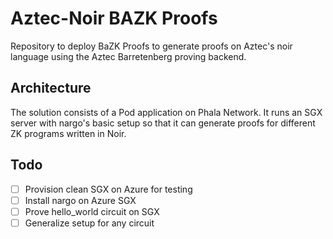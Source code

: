 # Aztec-Noir BAZK Proofs

Repository to deploy BaZK Proofs to generate proofs on Aztec's noir language using the Aztec Barretenberg proving backend.

## Architecture

The solution consists of a Pod application on Phala Network. It runs an SGX server with nargo's basic setup so that it can generate proofs for different ZK programs written in Noir.

## Todo
- [ ] Provision clean SGX on Azure for testing
- [ ] Install nargo on Azure SGX
- [ ] Prove hello_world circuit on SGX
- [ ] Generalize setup for any circuit
